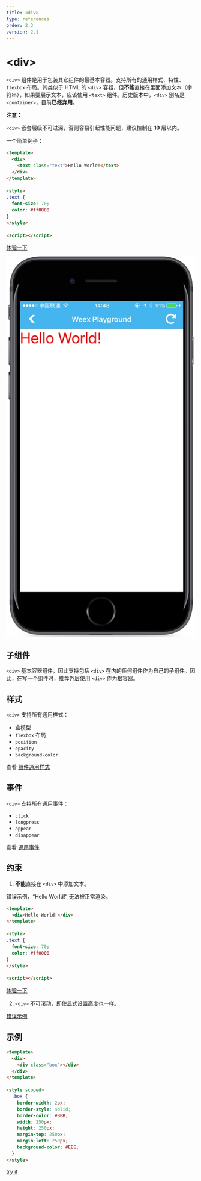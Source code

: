 ```yaml
---
title: <div>
type: references
order: 2.3
version: 2.1
---
```


# &lt;div&gt;

`<div>` 组件是用于包装其它组件的最基本容器。支持所有的通用样式、特性、`flexbox` 布局。其类似于 HTML 的 `<div>` 容器，但**不能**直接在里面添加文本（字符串），如果要展示文本，应该使用 `<text>` 组件。历史版本中，`<div>` 别名是 `<container>`，目前**已经弃用**。

**注意：**

`<div>` 嵌套层级不可过深，否则容易引起性能问题，建议控制在 **10** 层以内。

一个简单例子：

```html
<template>
  <div>
    <text class="text">Hello World!</text>
  </div>
</template>

<style>
.text {
  font-size: 70;
  color: #ff0000
}
</style>

<script></script>
```

[体验一下](http://dotwe.org/a468998152ee680413588c38bd61c29e)

![mobile_preview](../images/div_1.jpg)

## 子组件

`<div>` 基本容器组件，因此支持包括 `<div>` 在内的任何组件作为自己的子组件。因此，在写一个组件时，推荐外层使用 `<div>` 作为根容器。

## 样式

`<div>` 支持所有通用样式：

- 盒模型
- `flexbox` 布局
- `position`
- `opacity`
- `background-color`

查看 [组件通用样式](../common-style.html)

## 事件

`<div>` 支持所有通用事件：

- `click`
- `longpress`
- `appear`
- `disappear`

查看 [通用事件](../common-event.html)

## 约束

1. **不能**直接在 `<div>` 中添加文本。

  错误示例，“Hello World!” 无法被正常渲染。

  ```html
  <template>
    <div>Hello World!</div>
  </template>

  <style>
  .text {
    font-size: 70;
    color: #ff0000
  }
  </style>

  <script></script>
  ```

  [体验一下](http://dotwe.org/3ef3ba3f0f162b27e24c525250c46a04)

2. `<div>` 不可滚动，即使显式设置高度也一样。

  [错误示例](http://dotwe.org/a2cc491c5b9e6f6eb06795e45e725efd)

## 示例

```html
<template>
  <div>
    <div class="box"></div>
  </div>
</template>

<style scoped>
  .box {
    border-width: 2px;
    border-style: solid;
    border-color: #BBB;
    width: 250px;
    height: 250px;
    margin-top: 250px;
    margin-left: 250px;
    background-color: #EEE;
  }
</style>
```

[try it](../../../examples/div.html)
